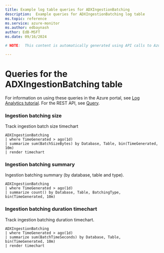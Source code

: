 ```yaml
---
title: Example log table queries for ADXIngestionBatching
description:  Example queries for ADXIngestionBatching log table
ms.topic: reference
ms.service: azure-monitor
ms.author: edbaynash
author: EdB-MSFT
ms.date: 09/16/2024

# NOTE:  This content is automatically generated using API calls to Azure. Any edits made on these files will be overwritten in the next run of the script. 

---
```


# Queries for the ADXIngestionBatching table

For information on using these queries in the Azure portal, see [Log Analytics tutorial](/azure/azure-monitor/logs/log-analytics-tutorial). For the REST API, see [Query](/rest/api/loganalytics/query).


### Ingestion batching size  


Track ingestion batch size timechart  

```query
ADXIngestionBatching
| where TimeGenerated > ago(1d)
| summarize sum(BatchSizeBytes) by Database, Table, bin(TimeGenerated, 10m)
| render timechart
```



### Ingestion batching summary  


Ingestion batching summary (by database, table and type).  

```query
ADXIngestionBatching
| where TimeGenerated > ago(1d)
| summarize count() by Database, Table, BatchingType, bin(TimeGenerated, 10m)

```



### Ingestion batching duration timechart  


Track ingestion batching duration timechart.  

```query
ADXIngestionBatching
| where TimeGenerated > ago(1d)
| summarize sum(BatchTimeSeconds) by Database, Table, bin(TimeGenerated, 10m)
| render timechart
```

